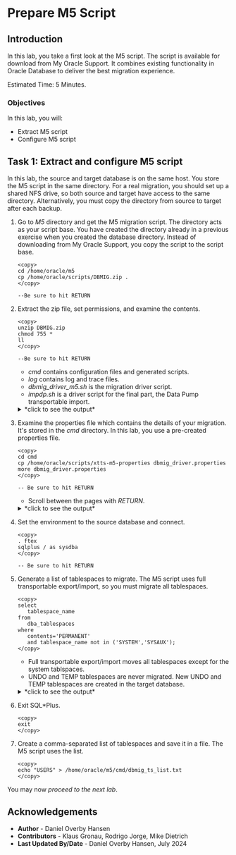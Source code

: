 # Prepare M5 Script

## Introduction

In this lab, you take a first look at the M5 script. The script is available for download from My Oracle Support. It combines existing functionality in Oracle Database to deliver the best migration experience.

Estimated Time: 5 Minutes.

### Objectives

In this lab, you will:

* Extract M5 script
* Configure M5 script

## Task 1: Extract and configure M5 script

In this lab, the source and target database is on the same host. You store the M5 script in the same directory. For a real migration, you should set up a shared NFS drive, so both source and target have access to the same directory. Alternatively, you must copy the directory from source to target after each backup.

1. Go to *M5* directory and get the M5 migration script. The directory acts as your script base. You have created the directory already in a previous exercise when you created the database directory. Instead of downloading from My Oracle Support, you copy the script to the script base.

    ```
    <copy>
    cd /home/oracle/m5
    cp /home/oracle/scripts/DBMIG.zip .
    </copy>
    
    --Be sure to hit RETURN
    ```

2. Extract the zip file, set permissions, and examine the contents.

    ```
    <copy>
    unzip DBMIG.zip
    chmod 755 * 
    ll
    </copy>
    
    --Be sure to hit RETURN
    ```

    * *cmd* contains configuration files and generated scripts.
    * *log* contains log and trace files. 
    * *dbmig_driver_m5.sh* is the migration driver script.
    * *impdp.sh* is a driver script for the final part, the Data Pump transportable import.

    <details>
    <summary>*click to see the output*</summary>
    ``` text
    $ unzip DBMIG.zip
    Archive:  DBMIG.zip
      inflating: cmd/dbmig_driver.properties
      inflating: dbmig_driver_m5.sh
      inflating: impdp.sh
     extracting: log/rman_mig_bkp.log
    
    $ chmod 755 *
    
    $ ll
    total 56
    drwxr-xr-x. 2 oracle oinstall    37 Jun 21 07:55 cmd
    -rw-r--r--. 1 oracle oinstall 35267 Apr 26 10:40 dbmig_driver_m5.sh
    -rw-r--r--. 1 oracle oinstall  9263 Jun 21 07:55 DBMIG.zip
    -rw-rw-r--. 1 oracle oinstall  4394 Apr 16 17:54 impdp.sh
    drwxr-xr-x. 2 oracle oinstall    30 Jun 21 07:55 log
    drwxr-xr-x. 2 oracle oinstall     6 Jun 20 12:28 m5dir
    $
    ```
    </details>

3. Examine the properties file which contains the details of your migration. It's stored in the *cmd* directory. In this lab, you use a pre-created properties file.

    ```
    <copy>
    cd cmd
    cp /home/oracle/scripts/xtts-m5-properties dbmig_driver.properties
    more dbmig_driver.properties
    </copy>

    -- Be sure to hit RETURN
    ```

    * Scroll between the pages with *RETURN*. 

    <details>
    <summary>*click to see the output*</summary>
    ``` text
    $ cd cmd
    $ cp /home/oracle/scripts/xtts-m5-properties dbmig_driver.properties
    $ more dbmig_driver.properties

    ############################################################
    #Source database properties
    #my_M5_prop_version=2
    # -
    # - ORACLE_HOME     Path to Oracle Home
    # - ORACLE_SID      SID of the source database
    # - SRC_SCAN        Connect string to source database via SCAN.
    #                   If no SCAN, specify source database network name.
    #                   Enclose in single quotes
    #                      Example: '@myhost-scan/db1'
    #                      Example: '@localhost/pdb1'
    # - MIG_PDB         Accepted values: 0, 1
    #                      Choose 0 if source is non-CDB
    #                      Choose 1 if source is a PDB
    # - PDB_NAME        If source is a PDB, specify PDB name.
    #                   Else leave blank
    #                      Example: PDB1
    # - BKP_FROM_STDBY  Accepted values: 0, 1
    #                      Choose 0 to back up from primary database,
    #                      or if Data Guard is not in use.
    #                      Choose 1 to back up from standby database.
    ############################################################
    export ORACLE_HOME=/u01/app/oracle/product/19
    export PATH=$PATH:$ORACLE_HOME/bin
    export ORACLE_SID=FTEX
    export SRC_SCAN='@localhost/ftex'
    export MIG_PDB=0
    export PDB_NAME=
    export BKP_FROM_STDBY=0
    ############################################################
    #Source Data Pump settings
    # - SOURCE_DPDMP    Directory path of the directory DATA_PUMP_DIR
    #                      Example: /u01/app/oracle/m5/data_pump_dir
    # - SOURCE_DPIR     Data Pump Directory, typically DATA_PUMP_DIR
    # - SYSTEM_USR      Username for Data Pump export.
    #                   Do not use SYS AS SYSDBA
    #                      Example: SYSTEM
    # - DP_TRACE        Data Pump trace level.
    #                   Use 0 to disable trace.
    #                   Use 3FF0300 to full transportable tracing
    #                   See MOS Doc ID 286496.1 for details.
    # - DP_PARALLEL     Data Pump parallel setting.
    #                   Accepted values: 1 to 999
    #                      Example: 16
    ############################################################
    export SOURCE_DPDMP=/home/oracle/m5/m5dir
    export SOURCE_DPDIR=M5DIR
    export SYSTEM_USR=FTEXUSER
    export DP_TRACE=0
    export DP_PARALLEL=1
    export DP_ENC_PROMPT=N
    ############################################################
    #Source RMAN settings
    # - BKP_DEST_TYPE   Accepted values: DISK, SBT_TAPE
    #                      Choose DISK to backup up to local storage
    #                      Choose SBT_TAPE to use ZDLRA
    # - BKP_DEST_PARM   If BKP_DEST_TYPE=DISK, enter location for backup:
    #                      Example: /u01/app/oracle/m5/rman
    #                   If BKP_DEST_TYPE=SBT_TAPE, enter channel configuration:
    #                      Example: "'%d_%U' PARMS \"SBT_LIBRARY=<oracle_home>/lib/libra.so,SBT_PARMS=(RA_WALLET='location=file:<oracle_home>/dbs/zdlra credential_alias=<zdlra-connect-string>')\""
    # - CAT_CRED        If you use RMAN catalog or ZDLRA, specify connect string to catalog database
    #                      Example: <scan-name>:<port>/<service>
    # - SECTION_SIZE    Section size used in RMAN backups
    # - CHN             Number of RMAN channels allocated
    ############################################################
    export BKP_DEST_TYPE=DISK
    export BKP_DEST_PARM=/home/oracle/m5/rman
    export CAT_CRED=
    export SECTION_SIZE=64G
    export CHN=4
    ############################################################
    #Destination host settings
    #If specified, the script transfers the RMAN backups and
    #Data Pump dump file to the destination via over SSH.
    #SSH equivalence is required.
    # - DEST_SERVER     Network name of the destination server.
    #                   Leave blank if you manually transfer
    #                   backups and dump files
    # - DEST_USER       User for SSH connection
    #                      Example: oracle
    # - DEST_WORKDIR    The script working directory on destination
    #                      Example: /u01/app/oracle/m5
    # - DEST_DPDMP      The directory path used by DATA_PUMP_DIR
    #                   in destination database
    #                      Example: /u01/app/oracle/m5/data_pump_dir
    ############################################################
    export DEST_SERVER=
    export DEST_USER=
    export DEST_WORKDIR=
    export DEST_DPDMP=
    
    ############################################################
    #Advanced settings
    #Normally, you don't need to edit this section
    ############################################################
    export WORKDIR=$PWD
    export LOG_DIR=${WORKDIR}/log
    export CMD_DIR=${WORKDIR}/cmd
    export PATH=$PATH:$ORACLE_HOME/bin
    export DT=`date +%y%m%d%H%M%S`
    export CMD_MKDIR=`which mkdir`
    export CMD_TOUCH=`which touch`
    export CMD_CAT=`which cat`
    export CMD_RM=`which rm`
    export CMD_AWK=`which awk`
    export CMD_SCP=`which scp`
    export CMD_CUT=`which cut`
    export CMD_PLATFORM=`uname`
    if [[ "$CMD_PLATFORM" = "Linux" ]]; then
        export CMD_GREP="/usr/bin/grep"
    else
        if [[ "$CMD_PLATFORM" = "AIX" ]]; then
          export CMD_GREP="/usr/bin/grep"
        else
          if [[ "$CMD_PLATFORM" = "HPUX" ]]; then
            export CMD_GREP="/usr/bin/grep"
          else
            export CMD_GREP=`which ggrep`
          fi
        fi
    fi
    export my_M5_prop_version=2
    $
    ```
    </details>

4. Set the environment to the source database and connect. 

    ```
    <copy>
    . ftex
    sqlplus / as sysdba
    </copy>

    -- Be sure to hit RETURN
    ```

5. Generate a list of tablespaces to migrate. The M5 script uses full transportable export/import, so you must migrate all tablespaces. 

    ```
    <copy>
    select
       tablespace_name
    from
       dba_tablespaces
    where
       contents='PERMANENT'
       and tablespace_name not in ('SYSTEM','SYSAUX');
    </copy>
    ```

    * Full transportable export/import moves all tablespaces except for the system tablspaces.
    * UNDO and TEMP tablespaces are never migrated. New UNDO and TEMP tablespaces are created in the target database.

    <details>
    <summary>*click to see the output*</summary>
    ``` text
    SQL> select
           tablespace_name
        from
           dba_tablespaces
        where
           contents='PERMANENT'
           and tablespace_name not in ('SYSTEM','SYSAUX');

    TABLESPACE_NAME
    ------------------------------
    USERS
    ```
    </details>

6. Exit SQL*Plus. 

    ```
    <copy>
    exit
    </copy>
    ```

7. Create a comma-separated list of tablespaces and save it in a file. The M5 script uses the list.

    ```
    <copy>
    echo "USERS" > /home/oracle/m5/cmd/dbmig_ts_list.txt
    </copy>
    ```

You may now *proceed to the next lab*.

## Acknowledgements

* **Author** - Daniel Overby Hansen
* **Contributors** - Klaus Gronau, Rodrigo Jorge, Mike Dietrich
* **Last Updated By/Date** - Daniel Overby Hansen, July 2024
